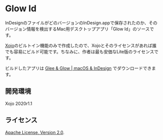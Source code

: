 # Glow Id

InDesignのファイルがどのバージョンのInDesign.appで保存されたのか、そのバージョン情報を検出するMac用デスクトップアプリ「Glow Id」のソースです。

[Xojo](https://www.xojo.com/)のビルトイン機能のみで作成したので、Xojoとそのライセンスがあれば誰でも容易にビルド可能です。ちなみに、作者は最も安価なLite版のライセンスです。

ビルドしたアプリは [Glee & Glow | macOS & InDesign](https://tama-san.com/glee-glow-id/) でダウンロードできます。

## 開発環境
Xojo 2020r1.1

## ライセンス
 [Apache License, Version 2.0](http://www.apache.org/licenses/LICENSE-2.0).